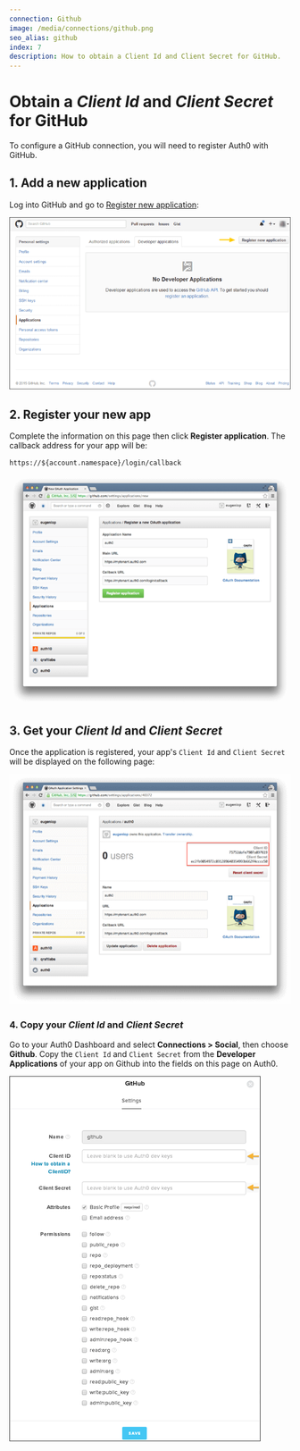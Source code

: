 ```yaml
---
connection: Github
image: /media/connections/github.png
seo_alias: github
index: 7
description: How to obtain a Client Id and Client Secret for GitHub.
---
```


# Obtain a *Client Id* and *Client Secret* for GitHub

To configure a GitHub connection, you will need to register Auth0 with GitHub.

## 1. Add a new application
Log into GitHub and go to [Register new application](https://github.com/settings/applications/new):

![](/media/articles/connections/social/github/github-addapp-1.png)

## 2. Register your new app

Complete the information on this page then click **Register application**. The callback address for your app will be:

	https://${account.namespace}/login/callback

![](/media/articles/connections/social/github/github-addapp-2.png)

## 3. Get your *Client Id* and *Client Secret*

Once the application is registered, your app's `Client Id` and `Client Secret` will be displayed on the following page:

![](/media/articles/connections/social/github/github-addapp-3.png)

### 4. Copy your *Client Id* and *Client Secret*

Go to your Auth0 Dashboard and select **Connections > Social**, then choose **Github**. Copy the `Client Id` and `Client Secret` from the **Developer Applications** of your app on Github into the fields on this page on Auth0.

![](/media/articles/connections/social/github/github-addapp-4.png)
